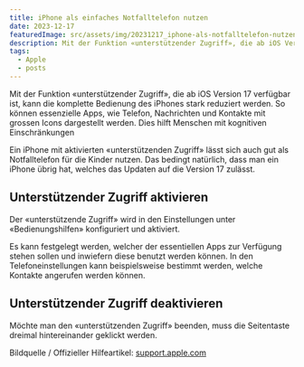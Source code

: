 ```yaml
---
title: iPhone als einfaches Notfalltelefon nutzen
date: 2023-12-17
featuredImage: src/assets/img/20231217_iphone-als-notfalltelefon-nutzen_0.png
description: Mit der Funktion «unterstützender Zugriff», die ab iOS Version 17 verfügbar ist, kann die komplette Bedienung des iPhones stark reduziert werden. So können essenzielle Apps, wie Telefon, Nachrichten und Kontakte mit grossen Icons dargestellt werden. Dies hilft Menschen mit kognitiven Einschränkungen.
tags:
  - Apple
  - posts
---
```

Mit der Funktion «unterstützender Zugriff», die ab iOS Version 17 verfügbar ist, kann die komplette Bedienung des iPhones stark reduziert werden. So können essenzielle Apps, wie Telefon, Nachrichten und Kontakte mit grossen Icons dargestellt werden. Dies hilft Menschen mit kognitiven Einschränkungen

Ein iPhone mit aktivierten «unterstützenden Zugriff» lässt sich auch gut als Notfalltelefon für die Kinder nutzen. Das bedingt natürlich, dass man ein iPhone übrig hat, welches das Updaten auf die Version 17 zulässt.

## Unterstützender Zugriff aktivieren

Der «unterstützende Zugriff» wird in den Einstellungen unter «Bedienungshilfen» konfiguriert und aktiviert.

Es kann festgelegt werden, welcher der essentiellen Apps zur Verfügung stehen sollen und inwiefern diese benutzt werden können. In den Telefoneinstellungen kann beispielsweise bestimmt werden, welche Kontakte angerufen werden können.

## Unterstützender Zugriff deaktivieren

Möchte man den «unterstützenden Zugriff» beenden, muss die Seitentaste dreimal hintereinander geklickt werden.

Bildquelle / Offizieller Hilfeartikel: [support.apple.com](https://support.apple.com/de-de/guide/assistive-access-iphone/devcd5016d31/ios)